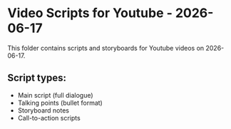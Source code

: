 # Video Scripts for Youtube - 2026-06-17

This folder contains scripts and storyboards for Youtube videos on 2026-06-17.

## Script types:
- Main script (full dialogue)
- Talking points (bullet format)
- Storyboard notes
- Call-to-action scripts
